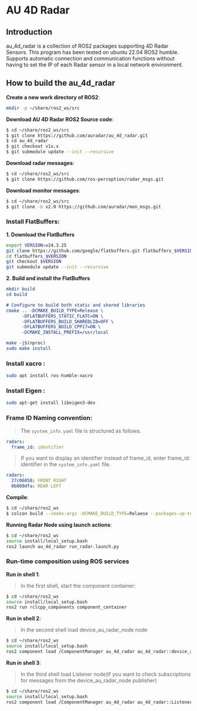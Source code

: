 AU 4D Radar
===========

## Introduction

au_4d_radar is a collection of ROS2 packages supporting 4D Radar Sensors.
This program has been tested on ubuntu 22.04 ROS2 humble.
Supports automatic connection and communication functions without having to set the IP of each Radar sensor in a local network environment.

## How to build the au_4d_radar

**Create a new work directory of ROS2**:

```bash
mkdir -p ~/share/ros2_ws/src
```

**Download AU 4D Radar ROS2 Source code**:

```bash
$ cd ~/share/ros2_ws/src
$ git clone https://github.com/auradar/au_4d_radar.git
$ cd au_4d_radar
$ git checkout v1x.x
$ git submodule update --init --recursive
```

**Download radar messages**:

```bash
$ cd ~/share/ros2_ws/src
$ git clone https://github.com/ros-perception/radar_msgs.git
```

**Download monitor messages**:

```bash
$ cd ~/share/ros2_ws/src
$ git clone -b v2.0 https://github.com/auradar/mon_msgs.git
```

### Install FlatBuffers:

**1. Download the FlatBuffers**

```bash
export VERSION=v24.3.25
git clone https://github.com/google/flatbuffers.git flatbuffers_$VERSION
cd flatbuffers_$VERSION
git checkout $VERSION
git submodule update --init --recursive
```

**2. Build and install the FlatBuffers**

```cmake
mkdir build
cd build

# Configure to build both static and shared libraries
cmake .. -DCMAKE_BUILD_TYPE=Release \
      -DFLATBUFFERS_STATIC_FLATC=ON \
      -DFLATBUFFERS_BUILD_SHAREDLIB=OFF \
      -DFLATBUFFERS_BUILD_CPP17=ON \
      -DCMAKE_INSTALL_PREFIX=/usr/local

make -j$(nproc)
sudo make install
```

### Install xacro :
```bash
sudo apt install ros-humble-xacro
```

### Install Eigen :
```bash
sudo apt-get install libeigen3-dev
```

### Frame ID Naming convention:

> The `system_info.yaml` file is structured as follows.

```yaml
radars:
  frame_id: identifier  
```

> If you want to display an identifier instead of frame_id, enter frame_id: identifier in the `system_info.yaml` file.

```yaml
radars:
  27c06058: FRONT RIGHT
  0b089dfa: REAR LEFT
```

**Compile**:

```bash
$ cd ~/share/ros2_ws
$ colcon build --cmake-args -DCMAKE_BUILD_TYPE=Relaese --packages-up-to au_4d_radar
```

**Running Radar Node using launch actions**:

```bash
$ cd ~/share/ros2_ws
source install/local_setup.bash
ros2 launch au_4d_radar run_radar.launch.py
```

### Run-time composition using ROS services

**Run in shell 1**:

> In the first shell, start the component container:

```bash
$ cd ~/share/ros2_ws
source install/local_setup.bash
ros2 run rclcpp_components component_container
```

**Run in shell 2**:

> In the second shell load device_au_radar_node node

```bash
$ cd ~/share/ros2_ws
source install/local_setup.bash
ros2 component load /ComponentManager au_4d_radar au_4d_radar::device_au_radar_node
```

**Run in shell 3**:

> In the third shell load Listener node(If you want to check subscriptions for messages from the device_au_radar_node publisher)

```bash
$ cd ~/share/ros2_ws
source install/local_setup.bash
ros2 component load /ComponentManager au_4d_radar au_4d_radar::Listener
```
